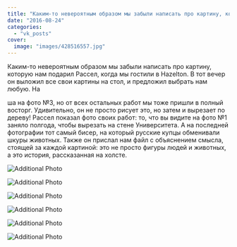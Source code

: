 ```yaml
---
title: "Каким-то невероятным образом мы забыли написать про картину, которую нам подарил Рассел, когда мы го..."
date: "2016-08-24"
categories: 
  - "vk_posts"
cover:
  image: "images/428516557.jpg"
---
```


Каким-то невероятным образом мы забыли написать про картину, которую нам подарил Рассел, когда мы гостили в Hazelton. В тот вечер он выложил все свои картины на стол, и предложил выбрать нам любую. На

<!--more--> ша на фото №3, но от всех остальных работ мы тоже пришли в полный восторг. Удивительно, он не просто рисует это, но затем и вырезает по дереву! Рассел показал фото своих работ: то, что вы видите на фото №1 заняло полгода, чтобы вырезать на стене Университета. А на последней фотографии тот самый бисер, на который русские купцы обменивали шкуры животных. Также он прислал нам файл с объяснением смысла, стоящей за каждой картиной: это не просто фигуры людей и животных, а это история, рассказанная на холсте.

![Additional Photo](https://vodpop.ru/wp-content/uploads/2023/07/428516558.jpg)

![Additional Photo](https://vodpop.ru/wp-content/uploads/2023/07/428516559.jpg)

![Additional Photo](https://vodpop.ru/wp-content/uploads/2023/07/428516560.jpg)

![Additional Photo](https://vodpop.ru/wp-content/uploads/2023/07/428516561.jpg)

![Additional Photo](https://vodpop.ru/wp-content/uploads/2023/07/428516562.jpg)

![Additional Photo](https://vodpop.ru/wp-content/uploads/2023/07/428516563.jpg)
